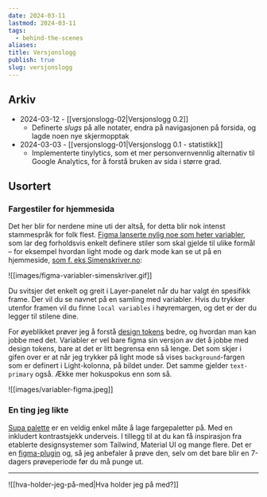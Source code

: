 ```yaml
---
date: 2024-03-11
lastmod: 2024-03-11
tags:
  - behind-the-scenes
aliases: 
title: Versjonslogg
publish: true
slug: versjonslogg
---
```

## Arkiv

- 2024-03-12 - [[versjonslogg-02|Versjonslogg 0.2]]
	- Definerte *slugs* på alle notater, endra på navigasjonen på forsida, og lagde noen nye skjermopptak
- 2024-03-03 - [[versjonslogg-01|Versjonslogg 0.1 - statistikk]]
	- Implementerte tinylytics, som et mer personvernvennlig alternativ til Google Analytics, for å forstå bruken av sida i større grad.

## Usortert

### Fargestiler for hjemmesida

Det her blir for nerdene mine uti der altså, for detta blir nok intenst stammespråk for folk flest. [Figma lanserte nylig noe som heter variabler](https://help.figma.com/hc/en-us/articles/15339657135383-Guide-to-variables-in-Figma), som lar deg forholdsvis enkelt definere stiler som skal gjelde til ulike formål – for eksempel hvordan light mode og dark mode kan se ut på en hjemmeside, [som f. eks Simenskriver.no](https://www.simenskriver.no/):

![[images/figma-variabler-simenskriver.gif]]

Du svitsjer det enkelt og greit i Layer-panelet når du har valgt én spesifikk frame. Der vil du se navnet på en samling med variabler. Hvis du trykker utenfor framen vil du finne `local variables` i høyremargen, og det er der du legger til stilene dine.

For øyeblikket prøver jeg å forstå [design tokens](https://thedesignsystem.guide/design-tokens) bedre, og hvordan man kan jobbe med det. Variabler er vel bare figma sin versjon av det å jobbe med design tokens, bare at det er litt begrensa enn så lenge. Det som skjer i gifen over er at når jeg trykker på light mode så vises `background`-fargen som er definert i Light-kolonna, på bildet under. Det samme gjelder `text-primary` også. Ække mer hokuspokus enn som så.

![[images/variabler-figma.jpeg]]

### En ting jeg likte

[Supa palette](https://www.supa-palette.com/) er en veldig enkel måte å lage fargepaletter på. Med en inkludert kontrastsjekk underveis. I tillegg til at du kan få inspirasjon fra etablerte designsystemer som Tailwind, Material UI og mange flere. Det er en [figma-plugin](https://www.figma.com/community/plugin/1103648664059257410/Supa-Palette) og, så jeg anbefaler å prøve den, selv om det bare blir en 7-dagers prøveperiode før du må punge ut.

---

![[hva-holder-jeg-på-med|Hva holder jeg på med?]]